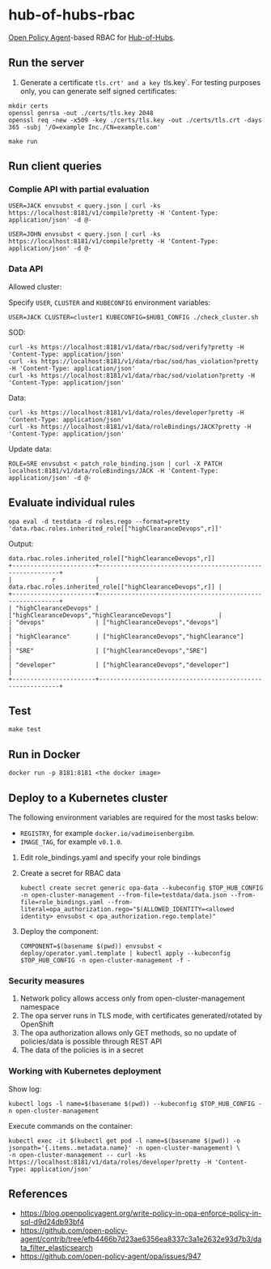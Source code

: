 # hub-of-hubs-rbac

[Open Policy Agent](https://www.openpolicyagent.org)-based RBAC for [Hub-of-Hubs](https://github.com/open-cluster-management/hub-of-hubs).

## Run the server

1. Generate a certificate `tls.crt' and a key `tls.key`. For testing purposes only, you can generate self signed certificates:

```
mkdir certs
openssl genrsa -out ./certs/tls.key 2048
openssl req -new -x509 -key ./certs/tls.key -out ./certs/tls.crt -days 365 -subj '/O=example Inc./CN=example.com'
```

```
make run
```

## Run client queries

### Complie API with partial evaluation
```
USER=JACK envsubst < query.json | curl -ks https://localhost:8181/v1/compile?pretty -H 'Content-Type: application/json' -d @-
```

```
USER=JOHN envsubst < query.json | curl -ks https://localhost:8181/v1/compile?pretty -H 'Content-Type: application/json' -d @-
```

### Data API

Allowed cluster:

Specify `USER`, `CLUSTER` and `KUBECONFIG` environment variables:

```
USER=JACK CLUSTER=cluster1 KUBECONFIG=$HUB1_CONFIG ./check_cluster.sh
```

SOD:

```
curl -ks https://localhost:8181/v1/data/rbac/sod/verify?pretty -H 'Content-Type: application/json'
curl -ks https://localhost:8181/v1/data/rbac/sod/has_violation?pretty -H 'Content-Type: application/json'
curl -ks https://localhost:8181/v1/data/rbac/sod/violation?pretty -H 'Content-Type: application/json'
```

Data:

```
curl -ks https://localhost:8181/v1/data/roles/developer?pretty -H 'Content-Type: application/json'
curl -ks https://localhost:8181/v1/data/roleBindings/JACK?pretty -H 'Content-Type: application/json'
```

Update data:

```
ROLE=SRE envsubst < patch_role_binding.json | curl -X PATCH localhost:8181/v1/data/roleBindings/JACK -H 'Content-Type: application/json' -d @-
```

## Evaluate individual rules

```
opa eval -d testdata -d roles.rego --format=pretty 'data.rbac.roles.inherited_role[["highClearanceDevops",r]]'
```

Output:
```
data.rbac.roles.inherited_role[["highClearanceDevops",r]]
+-----------------------+-----------------------------------------------------------+
|           r           | data.rbac.roles.inherited_role[["highClearanceDevops",r]] |
+-----------------------+-----------------------------------------------------------+
| "highClearanceDevops" | ["highClearanceDevops","highClearanceDevops"]             |
| "devops"              | ["highClearanceDevops","devops"]                          |
| "highClearance"       | ["highClearanceDevops","highClearance"]                   |
| "SRE"                 | ["highClearanceDevops","SRE"]                             |
| "developer"           | ["highClearanceDevops","developer"]                       |
+-----------------------+-----------------------------------------------------------+

```

## Test

```
make test
```

## Run in Docker

```
docker run -p 8181:8181 <the docker image>
```

## Deploy to a Kubernetes cluster

The following environment variables are required for the most tasks below:

* `REGISTRY`, for example `docker.io/vadimeisenbergibm`.
* `IMAGE_TAG`, for example `v0.1.0`.

1.  Edit role_bindings.yaml and specify your role bindings

1.  Create a secret for RBAC data

    ```
    kubectl create secret generic opa-data --kubeconfig $TOP_HUB_CONFIG -n open-cluster-management --from-file=testdata/data.json --from-file=role_bindings.yaml --from-literal=opa_authorization.rego="$(ALLOWED_IDENTITY=<allowed identity> envsubst < opa_authorization.rego.template)"
    ```

1.  Deploy the component:

    ```
    COMPONENT=$(basename $(pwd)) envsubst < deploy/operator.yaml.template | kubectl apply --kubeconfig $TOP_HUB_CONFIG -n open-cluster-management -f -
    ```

### Security measures

1. Network policy allows access only from open-cluster-management namespace
1. The opa server runs in TLS mode, with certificates generated/rotated by OpenShift
1. The opa authorization allows only GET methods, so no update of policies/data is possible through REST API
1. The data of the policies is in a secret

### Working with Kubernetes deployment

Show log:

```
kubectl logs -l name=$(basename $(pwd)) --kubeconfig $TOP_HUB_CONFIG -n open-cluster-management
```

Execute commands on the container:

```
kubectl exec -it $(kubectl get pod -l name=$(basename $(pwd)) -o jsonpath='{.items..metadata.name}' -n open-cluster-management) \
-n open-cluster-management -- curl -ks https://localhost:8181/v1/data/roles/developer?pretty -H 'Content-Type: application/json'
```

## References

* https://blog.openpolicyagent.org/write-policy-in-opa-enforce-policy-in-sql-d9d24db93bf4
* https://github.com/open-policy-agent/contrib/tree/efb4466b7d23ae6356ea8337c3a1e2632e93d7b3/data_filter_elasticsearch
* https://github.com/open-policy-agent/opa/issues/947
